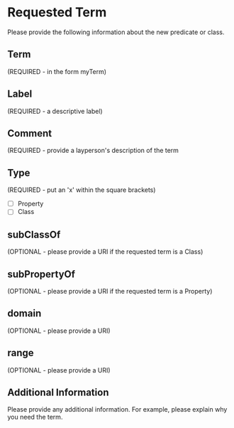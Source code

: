 # Requested Term
Please provide the following information about the new predicate or class.

## Term 
(REQUIRED - in the form myTerm)

## Label 
(REQUIRED - a descriptive label)

## Comment 
(REQUIRED - provide a layperson's description of the term

## Type
(REQUIRED - put an 'x' within the square brackets)

- [  ] Property
- [  ] Class

## subClassOf
(OPTIONAL - please provide a URI if the requested term is a Class)

## subPropertyOf
(OPTIONAL - please provide a URI if the requested term is a Property)

## domain
(OPTIONAL - please provide a URI)

## range
(OPTIONAL - please provide a URI)

## Additional Information
Please provide any additional information. For example, please explain why you need the term.
